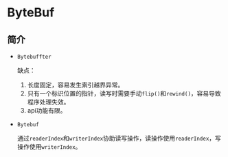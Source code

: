 # ByteBuf

## 简介

- `Bytebuffter`

  缺点：

  1. 长度固定，容易发生索引越界异常。
  2. 只有一个标识位置的指针，读写时需要手动`flip()`和`rewind()`，容易导致程序处理失效。
  3. api功能有限。

- `Bytebuf`

  通过`readerIndex`和`writerIndex`协助读写操作，读操作使用`readerIndex`，写操作使用`writerIndex`。